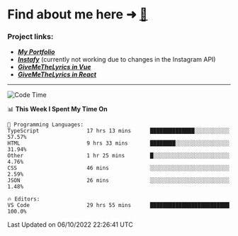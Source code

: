 # Find about me here ➜ [🧑](https://pauabella.dev)

### Project links:
- ***[My Portfolio](https://pauabella.dev)***
- ***[Instafy](https://instafy.me)*** (currently not working due to changes in the Instagram API)
- ***[GiveMeTheLyrics in Vue](https://lyrics.pauabella.dev)***
- ***[GiveMeTheLyrics in React](https://pauabella.dev/GiveMeTheLyrics)***

---
<!--START_SECTION:waka-->
![Code Time](http://img.shields.io/badge/Code%20Time-1%2C516%20hrs%2027%20mins-blue)

📊 **This Week I Spent My Time On** 

```text
💬 Programming Languages: 
TypeScript               17 hrs 13 mins      ██████████████░░░░░░░░░░░   57.57% 
HTML                     9 hrs 33 mins       ████████░░░░░░░░░░░░░░░░░   31.94% 
Other                    1 hr 25 mins        █░░░░░░░░░░░░░░░░░░░░░░░░   4.76% 
CSS                      46 mins             ░░░░░░░░░░░░░░░░░░░░░░░░░   2.59% 
JSON                     26 mins             ░░░░░░░░░░░░░░░░░░░░░░░░░   1.48%

🔥 Editors: 
VS Code                  29 hrs 55 mins      █████████████████████████   100.0%

```


 Last Updated on 06/10/2022 22:26:41 UTC
<!--END_SECTION:waka-->
